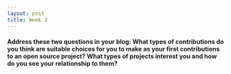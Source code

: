 ```yaml
---
layout: post
title: Week 2
---
```


#### Address these two questions in your blog: What types of contributions do you think are suitable choices for you to make as your first contributions to an open source project? What types of projects interest you and how do you see your relationship to them?

